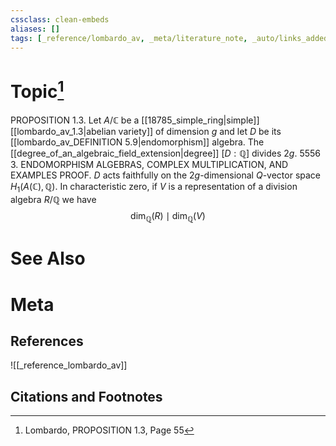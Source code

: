 ```yaml
---
cssclass: clean-embeds
aliases: []
tags: [_reference/lombardo_av, _meta/literature_note, _auto/links_added, _meta/TODO/change_title, _meta/definition]
---
```

# Topic[^1]
PROPOSITION 1.3. Let $A / \mathbb{C}$ be a [[18785_simple_ring|simple]] [[lombardo_av_1.3|abelian variety]] of dimension $g$ and let $D$ be its [[lombardo_av_DEFINITION 5.9|endomorphism]] algebra. The [[degree_of_an_algebraic_field_extension|degree]] $[D: \mathbb{Q}]$ divides $2 g$.
5556
3. ENDOMORPHISM ALGEBRAS, COMPLEX MULTIPLICATION, AND EXAMPLES
PROOF. $D$ acts faithfully on the $2 g$-dimensional $Q$-vector space $H_{1}(A(\mathbb{C}), \mathbb{Q}) .$ In characteristic zero, if $V$ is a representation of a division algebra $R / \mathbb{Q}$ we have
$$
\operatorname{dim}_{\mathbb{Q}}(R) \mid \operatorname{dim}_{\mathbb{Q}}(V)
$$

# See Also

# Meta
## References
![[_reference_lombardo_av]]

## Citations and Footnotes
[^1]: Lombardo, PROPOSITION 1.3, Page 55
